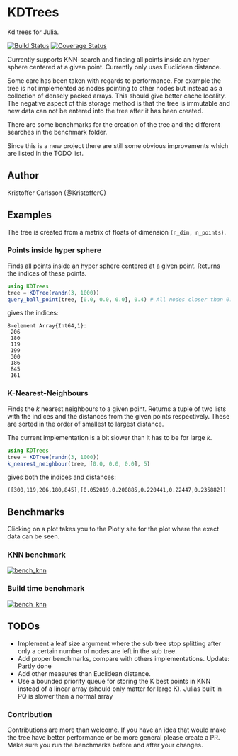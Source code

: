 # KDTrees

Kd trees for Julia.

[![Build Status](https://travis-ci.org/KristofferC/KDTrees.jl.svg?branch=master)](https://travis-ci.org/KristofferC/KDTrees.jl) [![Coverage Status](https://coveralls.io/repos/KristofferC/KDTrees.jl/badge.svg)](https://coveralls.io/r/KristofferC/KDTrees.jl)

Currently supports KNN-search and finding all points inside an hyper sphere centered at a given point. Currently only
uses Euclidean distance.

Some care has been taken with regards to performance. For example the tree is not implemented as nodes pointing to other nodes but instead as a collection of densely packed arrays. This should give better cache locality. The negative aspect of this storage method is that the tree is immutable and new data can not be entered into the tree after it has been created.

There are some benchmarks for the creation of the tree and the different searches in the benchmark folder. 

Since this is a new project there are still some obvious improvements which are listed in the TODO list.

## Author
Kristoffer Carlsson (@KristofferC)

## Examples

The tree is created from a matrix of floats of dimension `(n_dim, n_points)`.

### Points inside hyper sphere

Finds all points inside an hyper sphere centered at a given point. Returns the indices of these points. 

```julia
using KDTrees
tree = KDTree(randn(3, 1000))
query_ball_point(tree, [0.0, 0.0, 0.0], 0.4) # All nodes closer than 0.4 of (0.0, 0.0, 0.0)
```
gives the indices:
```
8-element Array{Int64,1}:
 206
 180
 119
 199
 300
 186
 845
 161
```

### K-Nearest-Neighbours

Finds the *k* nearest neighbours to a given point. Returns a tuple of two lists with the indices and the distances
from the given points respectively. These are sorted in the order of smallest to largest distance.

The current implementation is a bit slower than it has to be for large *k*.

```julia
using KDTrees
tree = KDTree(randn(3, 1000))
k_nearest_neighbour(tree, [0.0, 0.0, 0.0], 5)
```
gives both the indices and distances:
```
([300,119,206,180,845],[0.052019,0.200885,0.220441,0.22447,0.235882])
```

## Benchmarks

Clicking on a plot takes you to the Plotly site for the plot where the exact data can be seen.

### KNN benchmark

[![bench_knn](https://github.com/KristofferC/KDTrees.jl/raw/master/benchmark/knn_search_speed_dim_3.png)](https://plot.ly/~kcarlsson89/133/)

### Build time benchmark

[![bench_knn](https://github.com/KristofferC/KDTrees.jl/raw/master/benchmark/build_time_for_kdtree_dim_3.png)](https://plot.ly/~kcarlsson89/93/build-time-for-kdtree-dim-3/)


## TODOs
* Implement a leaf size argument where the sub tree stop splitting after
   only a certain number of nodes are left in the sub tree.
* Add proper benchmarks, compare with others implementations. Update: Partly done
* Add other measures than Euclidean distance.
* Use a bounded priority queue for storing the K best points in KNN instead of a linear array (should only matter for large K). Julias built in PQ is slower than a normal array

### Contribution

Contributions are more than welcome. If you have an idea that would make the tree have better 
performance or be more general please create a PR. Make sure you run the benchmarks before and
after your changes.
